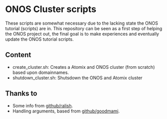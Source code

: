 # ONOS Cluster scripts

These scripts are somewhat necessary due to the lacking state the ONOS tutorial (scripts) are in. This repository can be seen as a first step of helping the ONOS project out, the final goal is to make experiences and eventually update the ONOS tutorial scripts.

## Content

- create_cluster.sh: Creates a Atomix and ONOS cluster (from scratch) based upon domainnames.
- shutdown_cluster.sh: Shutsdown the ONOS and Atomix cluster

## Thanks to

- Some info from [github/ralish](https://github.com/ralish/bash-script-template/blob/stable/script.sh).
- Handling arguments, based from [github/goodmami](https://gist.github.com/goodmami/f16bf95c894ff28548e31dc7ab9ce27b).
